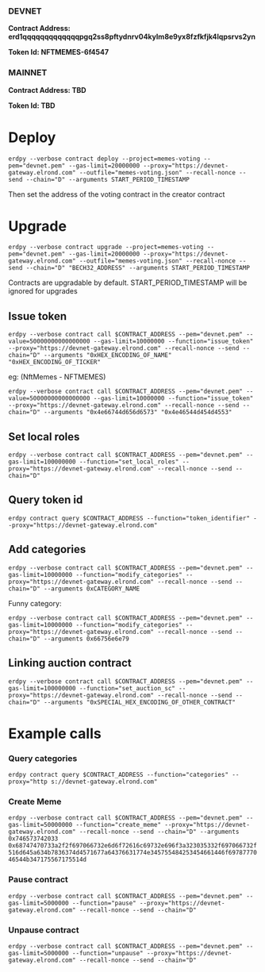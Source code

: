 ### DEVNET
**Contract Address: erd1qqqqqqqqqqqqqpgq2ss8pftydnrv04kylm8e9yx8fzfkfjk4lqpsrvs2yn**

**Token Id: NFTMEMES-6f4547**


### MAINNET
**Contract Address: TBD**

**Token Id: TBD**


# Deploy

`erdpy --verbose contract deploy --project=memes-voting --pem="devnet.pem" --gas-limit=20000000 --proxy="https://devnet-gateway.elrond.com" --outfile="memes-voting.json" --recall-nonce --send --chain="D" --arguments START_PERIOD_TIMESTAMP`

Then set the address of the voting contract in the creator contract

# Upgrade

`erdpy --verbose contract upgrade --project=memes-voting --pem="devnet.pem" --gas-limit=20000000 --proxy="https://devnet-gateway.elrond.com" --outfile="memes-voting.json" --recall-nonce --send --chain="D" "BECH32_ADDRESS" --arguments START_PERIOD_TIMESTAMP`

Contracts are upgradable by default. START_PERIOD_TIMESTAMP will be ignored for upgrades 

## Issue token
`erdpy --verbose contract call $CONTRACT_ADDRESS --pem="devnet.pem" --value=50000000000000000 --gas-limit=10000000 --function="issue_token" --proxy="https://devnet-gateway.elrond.com" --recall-nonce --send --chain="D" --arguments "0xHEX_ENCODING_OF_NAME" "0xHEX_ENCODING_OF_TICKER"`

eg: (NftMemes - NFTMEMES)

`erdpy --verbose contract call $CONTRACT_ADDRESS --pem="devnet.pem" --value=50000000000000000 --gas-limit=10000000 --function="issue_token" --proxy="https://devnet-gateway.elrond.com" --recall-nonce --send --chain="D" --arguments "0x4e66744d656d6573" "0x4e46544d454d4553"`

## Set local roles

`erdpy --verbose contract call $CONTRACT_ADDRESS --pem="devnet.pem" --gas-limit=100000000 --function="set_local_roles" --proxy="https://devnet-gateway.elrond.com" --recall-nonce --send --chain="D"`

## Query token id

`erdpy contract query $CONTRACT_ADDRESS --function="token_identifier" --proxy="https://devnet-gateway.elrond.com"`

## Add categories
`erdpy --verbose contract call $CONTRACT_ADDRESS --pem="devnet.pem" --gas-limit=10000000 --function="modify_categories" --proxy="https://devnet-gateway.elrond.com" --recall-nonce --send --chain="D" --arguments 0xCATEGORY_NAME`

Funny category:

`erdpy --verbose contract call $CONTRACT_ADDRESS --pem="devnet.pem" --gas-limit=10000000 --function="modify_categories" --proxy="https://devnet-gateway.elrond.com" --recall-nonce --send --chain="D" --arguments 0x66756e6e79`

## Linking auction contract
`erdpy --verbose contract call $CONTRACT_ADDRESS --pem="devnet.pem" --gas-limit=100000000 --function="set_auction_sc" --proxy="https://devnet-gateway.elrond.com" --recall-nonce --send --chain="D" --arguments "0xSPECIAL_HEX_ENCODING_OF_OTHER_CONTRACT"`

# Example calls

### Query categories
`erdpy contract query $CONTRACT_ADDRESS --function="categories" --proxy="http
s://devnet-gateway.elrond.com"`

### Create Meme
`erdpy --verbose contract call $CONTRACT_ADDRESS --pem="devnet.pem" --gas-limit=50000000 --function="create_meme" --proxy="https://devnet-gateway.elrond.com" --recall-nonce --send --chain="D" --arguments 0x746573742033 0x68747470733a2f2f697066732e6d6f72616c69732e696f3a323035332f697066732f516d645a634b7836374d4571677a64376631774e345755484253454661446f6978777046544b347175567175514d`

### Pause contract
`erdpy --verbose contract call $CONTRACT_ADDRESS --pem="devnet.pem" --gas-limit=5000000 --function="pause" --proxy="https://devnet-gateway.elrond.com" --recall-nonce --send --chain="D"`

### Unpause contract
`erdpy --verbose contract call $CONTRACT_ADDRESS --pem="devnet.pem" --gas-limit=5000000 --function="unpause" --proxy="https://devnet-gateway.elrond.com" --recall-nonce --send --chain="D"`
